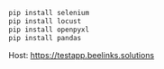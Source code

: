 ```bash
pip install selenium
pip install locust
pip install openpyxl
pip install pandas
```
Host: https://testapp.beelinks.solutions
